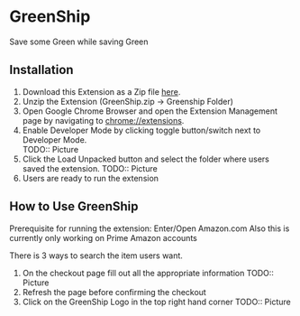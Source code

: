 # GreenShip
Save some Green while saving Green

## Installation
1. Download this Extension as a Zip file [here](https://github.com/NickEngmann/GreenShip/archive/master.zip).
2. Unzip the Extension (GreenShip.zip -> Greenship Folder)
3. Open Google Chrome Browser and open the Extension Management page by navigating to [chrome://extensions](chrome://extensions).
4. Enable Developer Mode by clicking toggle button/switch next to Developer Mode.  
TODO:: Picture
5. Click the Load Unpacked button and select the folder where users saved the extension. 
TODO:: Picture
6. Users are ready to run the extension

## How to Use GreenShip
Prerequisite for running the extension: Enter/Open Amazon.com
Also this is currently only working on Prime Amazon accounts

There is 3 ways to search the item users want.
1. On the checkout page fill out all the appropriate information
TODO:: Picture
2. Refresh the page before confirming the checkout
3. Click on the GreenShip Logo in the top right hand corner
TODO:: Picture